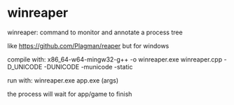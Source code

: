 # winreaper
winreaper: command to monitor and annotate a process tree

like https://github.com/Plagman/reaper but for windows

compile with:
x86_64-w64-mingw32-g++ -o winreaper.exe winreaper.cpp -D_UNICODE -DUNICODE -municode -static

run with:
winreaper.exe app.exe (args)

the process will wait for app/game to finish
